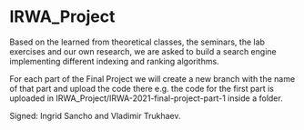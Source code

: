 # IRWA_Project
Based on the learned from theoretical classes, the seminars, the lab exercises and our own research, we are asked to build a search engine implementing different indexing and ranking algorithms.

For each part of the Final Project we will create a new branch with the name of that part and upload the code there e.g. the code for the first part is uploaded in IRWA_Project/IRWA-2021-final-project-part-1 inside a folder.

Signed: Ingrid Sancho and Vladimir Trukhaev.
